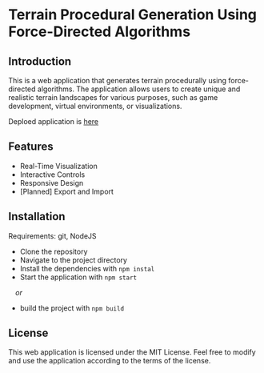 # Terrain Procedural Generation Using Force-Directed Algorithms

## Introduction
This is a web application that generates terrain procedurally using force-directed algorithms. 
The application allows users to create unique and realistic terrain landscapes for various purposes, such as game development, virtual environments, or visualizations.

Deploed application is [here](https://hoshiyamaseizen.github.io/terrain-procedural-generation/)

## Features

- Real-Time Visualization
- Interactive Controls
- Responsive Design
- [Planned] Export and Import

## Installation

Requirements: git, NodeJS

- Clone the repository
- Navigate to the project directory
- Install the dependencies with ```npm instal```
- Start the application with ```npm start```
  
&emsp;*or*
- build the project with ```npm build```

## License

This web application is licensed under the MIT License. Feel free to modify and use the application according to the terms of the license.
